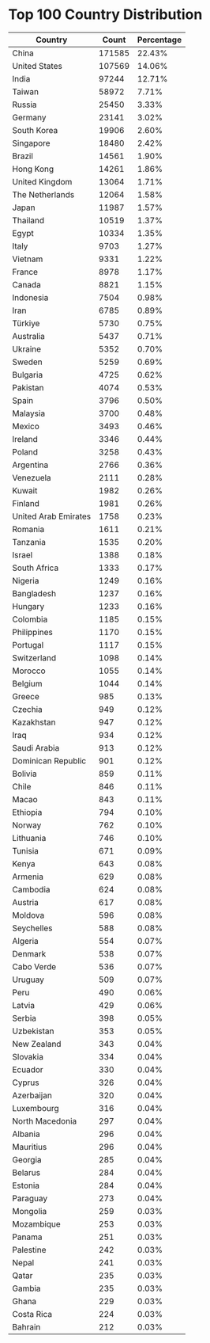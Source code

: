 # Top 100 Country Distribution
| Country | Count | Percentage |
|----|----|----|
| China | 171585 | 22.43% |
| United States | 107569 | 14.06% |
| India | 97244 | 12.71% |
| Taiwan | 58972 | 7.71% |
| Russia | 25450 | 3.33% |
| Germany | 23141 | 3.02% |
| South Korea | 19906 | 2.60% |
| Singapore | 18480 | 2.42% |
| Brazil | 14561 | 1.90% |
| Hong Kong | 14261 | 1.86% |
| United Kingdom | 13064 | 1.71% |
| The Netherlands | 12064 | 1.58% |
| Japan | 11987 | 1.57% |
| Thailand | 10519 | 1.37% |
| Egypt | 10334 | 1.35% |
| Italy | 9703 | 1.27% |
| Vietnam | 9331 | 1.22% |
| France | 8978 | 1.17% |
| Canada | 8821 | 1.15% |
| Indonesia | 7504 | 0.98% |
| Iran | 6785 | 0.89% |
| Türkiye | 5730 | 0.75% |
| Australia | 5437 | 0.71% |
| Ukraine | 5352 | 0.70% |
| Sweden | 5259 | 0.69% |
| Bulgaria | 4725 | 0.62% |
| Pakistan | 4074 | 0.53% |
| Spain | 3796 | 0.50% |
| Malaysia | 3700 | 0.48% |
| Mexico | 3493 | 0.46% |
| Ireland | 3346 | 0.44% |
| Poland | 3258 | 0.43% |
| Argentina | 2766 | 0.36% |
| Venezuela | 2111 | 0.28% |
| Kuwait | 1982 | 0.26% |
| Finland | 1981 | 0.26% |
| United Arab Emirates | 1758 | 0.23% |
| Romania | 1611 | 0.21% |
| Tanzania | 1535 | 0.20% |
| Israel | 1388 | 0.18% |
| South Africa | 1333 | 0.17% |
| Nigeria | 1249 | 0.16% |
| Bangladesh | 1237 | 0.16% |
| Hungary | 1233 | 0.16% |
| Colombia | 1185 | 0.15% |
| Philippines | 1170 | 0.15% |
| Portugal | 1117 | 0.15% |
| Switzerland | 1098 | 0.14% |
| Morocco | 1055 | 0.14% |
| Belgium | 1044 | 0.14% |
| Greece | 985 | 0.13% |
| Czechia | 949 | 0.12% |
| Kazakhstan | 947 | 0.12% |
| Iraq | 934 | 0.12% |
| Saudi Arabia | 913 | 0.12% |
| Dominican Republic | 901 | 0.12% |
| Bolivia | 859 | 0.11% |
| Chile | 846 | 0.11% |
| Macao | 843 | 0.11% |
| Ethiopia | 794 | 0.10% |
| Norway | 762 | 0.10% |
| Lithuania | 746 | 0.10% |
| Tunisia | 671 | 0.09% |
| Kenya | 643 | 0.08% |
| Armenia | 629 | 0.08% |
| Cambodia | 624 | 0.08% |
| Austria | 617 | 0.08% |
| Moldova | 596 | 0.08% |
| Seychelles | 588 | 0.08% |
| Algeria | 554 | 0.07% |
| Denmark | 538 | 0.07% |
| Cabo Verde | 536 | 0.07% |
| Uruguay | 509 | 0.07% |
| Peru | 490 | 0.06% |
| Latvia | 429 | 0.06% |
| Serbia | 398 | 0.05% |
| Uzbekistan | 353 | 0.05% |
| New Zealand | 343 | 0.04% |
| Slovakia | 334 | 0.04% |
| Ecuador | 330 | 0.04% |
| Cyprus | 326 | 0.04% |
| Azerbaijan | 320 | 0.04% |
| Luxembourg | 316 | 0.04% |
| North Macedonia | 297 | 0.04% |
| Albania | 296 | 0.04% |
| Mauritius | 296 | 0.04% |
| Georgia | 285 | 0.04% |
| Belarus | 284 | 0.04% |
| Estonia | 284 | 0.04% |
| Paraguay | 273 | 0.04% |
| Mongolia | 259 | 0.03% |
| Mozambique | 253 | 0.03% |
| Panama | 251 | 0.03% |
| Palestine | 242 | 0.03% |
| Nepal | 241 | 0.03% |
| Qatar | 235 | 0.03% |
| Gambia | 235 | 0.03% |
| Ghana | 229 | 0.03% |
| Costa Rica | 224 | 0.03% |
| Bahrain | 212 | 0.03% |
